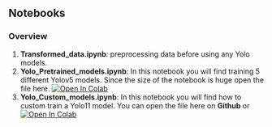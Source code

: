 ## Notebooks
### Overview

1. **Transformed_data.ipynb**: preprocessing data before using any Yolo models.
2. **Yolo_Pretrained_models.ipynb**: In this notebook you will find training 5 different Yolov5 models. Since the size of the notebook is huge open the file here. <a href="https://colab.research.google.com/github/Yosef-ft/MedData_Warehouse/blob/main/notebooks/Yolo_Pretrained_models.ipynb"><img src="https://colab.research.google.com/assets/colab-badge.svg" alt="Open In Colab"></a>
3. **Yolo_Custom_models.ipynb**: In this notebook you will find how to custom train a Yolo11 model. You can open the file here on **Github** or <a href="https://colab.research.google.com/github/Yosef-ft/MedData_Warehouse/blob/main/notebooks/YOLO_Custom_model.ipynb"><img src="https://colab.research.google.com/assets/colab-badge.svg" alt="Open In Colab"></a> 
